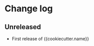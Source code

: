 # Change log

<!-- Format for headings: 1.2.3 (YYYY-MM-DD) -->

## Unreleased

- First release of {{cookiecutter.name}}
